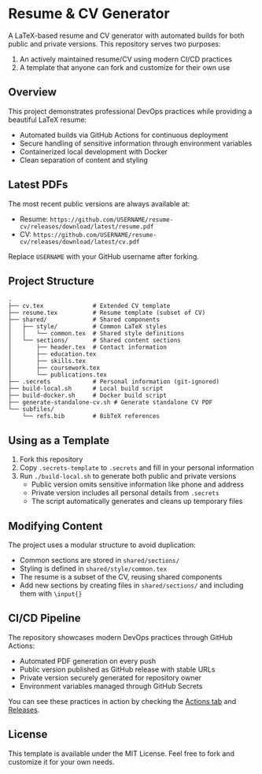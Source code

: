 # Resume & CV Generator

A LaTeX-based resume and CV generator with automated builds for both public and private versions. This repository serves two purposes:
1. An actively maintained resume/CV using modern CI/CD practices
2. A template that anyone can fork and customize for their own use

## Overview

This project demonstrates professional DevOps practices while providing a beautiful LaTeX resume:
- Automated builds via GitHub Actions for continuous deployment
- Secure handling of sensitive information through environment variables
- Containerized local development with Docker
- Clean separation of content and styling

## Latest PDFs

The most recent public versions are always available at:
- Resume: `https://github.com/USERNAME/resume-cv/releases/download/latest/resume.pdf`
- CV: `https://github.com/USERNAME/resume-cv/releases/download/latest/cv.pdf`

Replace `USERNAME` with your GitHub username after forking.

## Project Structure

```
.
├── cv.tex              # Extended CV template
├── resume.tex          # Resume template (subset of CV)
├── shared/             # Shared components
│   ├── style/          # Common LaTeX styles
│   │   └── common.tex  # Shared style definitions
│   └── sections/       # Shared content sections
│       ├── header.tex  # Contact information
│       ├── education.tex
│       ├── skills.tex
│       ├── coursework.tex
│       └── publications.tex
├── .secrets            # Personal information (git-ignored)
├── build-local.sh      # Local build script
├── build-docker.sh     # Docker build script
├── generate-standalone-cv.sh # Generate standalone CV PDF
└── subfiles/
    └── refs.bib        # BibTeX references
```

## Using as a Template

1. Fork this repository
2. Copy `.secrets-template` to `.secrets` and fill in your personal information
3. Run `./build-local.sh` to generate both public and private versions
   - Public version omits sensitive information like phone and address
   - Private version includes all personal details from `.secrets`
   - The script automatically generates and cleans up temporary files

## Modifying Content

The project uses a modular structure to avoid duplication:
- Common sections are stored in `shared/sections/`
- Styling is defined in `shared/style/common.tex`
- The resume is a subset of the CV, reusing shared components
- Add new sections by creating files in `shared/sections/` and including them with `\input{}`

## CI/CD Pipeline

The repository showcases modern DevOps practices through GitHub Actions:
- Automated PDF generation on every push
- Public version published as GitHub release with stable URLs
- Private version securely generated for repository owner
- Environment variables managed through GitHub Secrets

You can see these practices in action by checking the [Actions tab](../../actions) and [Releases](../../releases).

## License

This template is available under the MIT License. Feel free to fork and customize it for your own needs. 